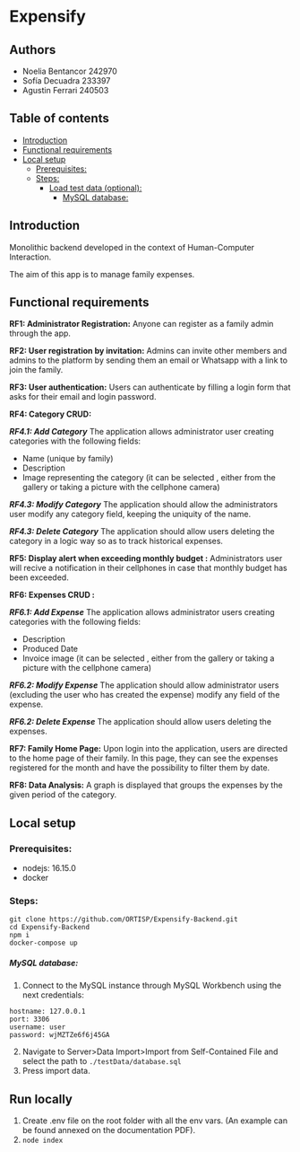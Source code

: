# Expensify

## Authors
- Noelia Bentancor 242970
- Sofía Decuadra 233397
- Agustin Ferrari 240503

## Table of contents
- [Introduction](#introduction)
- [Functional requirements](#functional-requirements)
- [Local setup](#local-setup)
  - [Prerequisites:](#prerequisites)
  - [Steps:](#steps)
    - [Load test data (optional):](#load-test-data-optional)
      - [MySQL database:](#mysql-database)
  

## Introduction

  
Monolithic backend developed in the context of Human-Computer Interaction.

  

The aim of this app is to manage family expenses.

  

## Functional requirements

  

**RF1: Administrator Registration:** Anyone can register as a family admin through the app.

  

**RF2: User registration by invitation:** Admins can invite other members and admins to the platform by sending them an email or Whatsapp with a link to join the family.

  

**RF3: User authentication:** Users can authenticate by filling a login form that asks for their email and login password.

  
**RF4: Category CRUD:** 

***RF4.1: Add Category*** The application allows administrator user creating categories with the following fields:
*   Name (unique by family)
*   Description 
*   Image representing the category (it can be selected , either from the gallery or taking a picture with the cellphone camera)

***RF4.3: Modify Category*** The application should allow the administrators user modify any category field, keeping the uniquity of the name.
  

***RF4.3: Delete Category*** The application should allow users deleting the category in a logic way so as to track historical expenses.
  

  
**RF5: Display alert when exceeding monthly budget :** Administrators user will recive a notification in their cellphones in case that monthly budget has been exceeded.


**RF6: Expenses CRUD :** 

 ***RF6.1: Add Expense*** The application allows administrator users creating categories with the following fields:
*   Description 
*   Produced Date
*   Invoice image  (it can be selected , either from the gallery or taking a picture with the cellphone camera)

 ***RF6.2: Modify Expense*** The application should allow administrator users (excluding the user who has created the expense) modify any field of the expense.

***RF6.2: Delete Expense*** The application should allow users deleting the expenses.

**RF7: Family Home Page:** Upon login into the application, users are directed to the home page of their family. In this page, they can see the expenses registered for the month and have the possibility to filter them by date. 

**RF8: Data Analysis:**  A graph is displayed that groups the expenses by the given period of the category.

  

## Local setup

### Prerequisites:
- nodejs: 16.15.0
- docker

### Steps:
```
git clone https://github.com/ORTISP/Expensify-Backend.git
cd Expensify-Backend
npm i
docker-compose up
```

##### MySQL database:
1. Connect to the MySQL instance through MySQL Workbench using the next credentials:	
```
hostname: 127.0.0.1
port: 3306
username: user
password: wjMZTZe6f6j45GA
```	
2. Navigate to Server>Data Import>Import from Self-Contained File and select the path to `./testData/database.sql` 
3. Press import data.

## Run locally

1. Create .env file on the root folder with all the env vars. (An example can be found annexed on the documentation PDF).
2. `node index`
  
